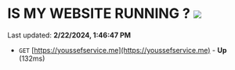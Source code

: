 # IS MY WEBSITE RUNNING ? [![](https://img.shields.io/static/v1?label=Sponsor&message=%E2%9D%A4&logo=GitHub&color=%23fe8e86)](https://github.com/sponsors/<username>)

Last updated: **2/22/2024, 1:46:47 PM**

- `GET` [https://youssefservice.me](https://youssefservice.me) - **Up** (132ms)
